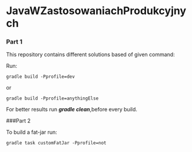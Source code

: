 # JavaWZastosowaniachProdukcyjnych

### Part 1
This repository contains different solutions based of given command: 

Run:
```
gradle build -Pprofile=dev
```
or

```
gradle build -Pprofile=anythingElse
```
For better results run ***gradle clean***,before every build.

###Part 2

To build a fat-jar run:
```
gradle task customFatJar -Pprofile=not
```
